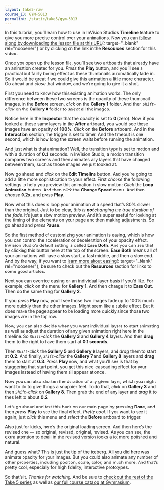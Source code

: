 ```yaml
---
layout: take5-raw
course_ID: GYM-5013
permalink: /static/take5/gym-5013
---
```


In this tutorial, you’ll learn how to use in InVision Studio’s **Timeline** feature to give you more precise control over your animations. Now you can [follow along by downloading the lesson file at this URL][1]{: target="_blank" rel="noopener"} or by clicking on the link in the **Resources** section for this video.

Once you open up the lesson file, you’ll see two artboards that already have an animation created for you. *Press* the **Play** button, and you’ll see a practical but fairly boring effect as these thumbnails automatically fade in. So it would be great if we could give this animation a little more character. Go ahead and *close* that window, and we’re going to give it a shot.

First you need to know how this existing animation works. The only difference between these two screens is the opacity of these thumbnail images. In the **Before** screen, *click* on the **Gallery 1** folder. And then *`Shift`-click* on the **Gallery 8** folder to *select* all the images.

Notice here in the **Inspector** that the opacity is set to **0** (zero). Now, if you looked at these same layers in the **After** artboard, you would see these images have an opacity of **100%**. *Click* on the **Before** artboard. And in the **Interaction** section, the trigger is set to timer. And the timeout is one second, which is how long the screen waits before running the animation.

And just what is that animation? Well, the transition type is set to motion and with a duration of **0.3** seconds. In InVision Studio, a motion transition compares two screens and then animates any layers that have changed between them, such as those images we just looked at.

Now go ahead and *click* on the **Edit Timeline** button. And you’re going to add a little more sophistication to your effect. First *choose* the following settings to help you preview this animation in slow motion: *Click* the **Loop Animation** button. And then *click* the **Change Speed** menu. And then *choose* **0.2x**, and *press* **Play**.

Now what this does is loop your animation at a speed that’s 80% slower than the original. Just to be clear, *this is **not** changing the true duration of the fade*. It’s just a slow motion preview. And it’s super useful for looking at the timing of the elements on your page and then making adjustments. So go ahead and *press* **Pause**.

So the first method of customizing your animation is easing, which is how you can control the acceleration or deceleration of your opacity effect. InVision Studio’s default setting is called **Ease Both**. And you can see that by clicking this button here at the top of the screen. **Ease Both** means all of your animations will have a slow start, a fast middle, and then a slow end. And by the way, if you want to [learn more about easing][2]{: target="_blank" rel="noopener"}, be sure to check out the **Resources** section for links to some good articles.

Next you can override easing on an individual layer basis if you’d like. For example, *click* on the menu for **Gallery 1**. And then change it to **Ease Out**. Then do the same thing for **Gallery 2**.

If you *press* **Play** now, you’ll see those two images fade up to 100% much more quickly than the other images. Might seem like a subtle effect. But it does make the page appear to be loading more quickly since those two images are in the top row.

Now, you can also decide when you want individual layers to start animating as well as adjust the duration of any given animation right here in the timeline. So *`Shift`-click* the **Gallery 3** and **Gallery 4** layers. And then **drag** them to the right to have them start at **0.1 seconds**.

Then *`Shift`-click* the **Gallery 5** and **Gallery 6** layers, and *drag* them to start at **0.2**. And finally, *`Shift`-click* the **Gallery 7** and **Gallery 8** layers and **drag** them to start at **0.3**. *Press* **Play** now, and what you’ll see is that by staggering that start point, you get this nice, cascading effect for your images instead of having them all appear at once.

Now you can also shorten the duration of any given layer, which you might want to do to give things a snappier feel. To do that, *click* on **Gallery 3** and then *`Shift`-click* on **Gallery 8**. Then grab the end of any layer and *drag* it to thes left to about **0.2**.

Let’s go ahead and test this back on our main page by pressing **Done**, and then *press* **Play** to see the final effect. *Pretty cool.* If you want to see it again, just *click* this menu and *select* the **Before** artboard to trigger.

Also just for kicks, here’s the original loading screen. And then here’s the revised one — so original, revised, original, revised. As you can see, the extra attention to detail in the revised version looks a lot more polished and natural.

And guess what? This is just the tip of the iceberg. All you did here was animate opacity for your images. But you could also animate any number of other properties, including position, scale, color, and much more. And that’s pretty cool, especially for high fidelity, interactive prototypes.

So that’s it. *Thanks for watching.* And be sure to [check out the rest of the Take 5 series][3] as well as [our full course catalog at Gymnasium][4].

[1]: https://gymnasium.github.io/take5/gym-5013.zip
[2]: https://developers.google.com/web/fundamentals/design-and-ux/animations/the-basics-of-easing
[3]: https://thegymnasium.com/take5
[4]: https://thegymnasium.com/courses
